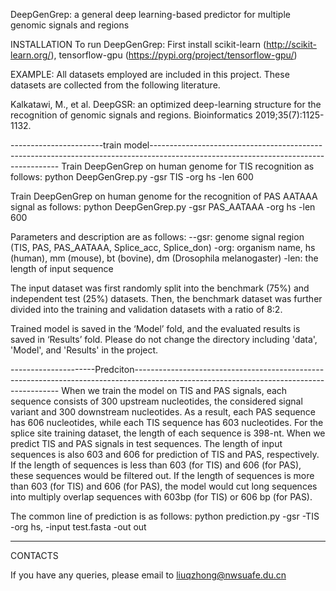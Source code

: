 DeepGenGrep: a general deep learning-based predictor for multiple genomic signals and regions


INSTALLATION
To run DeepGenGrep:
First install scikit-learn (http://scikit-learn.org/), tensorflow-gpu (https://pypi.org/project/tensorflow-gpu/) 


EXAMPLE:
All datasets employed are included in this project. These datasets are collected from the following literature.

Kalkatawi, M., et al. DeepGSR: an optimized deep-learning structure for the recognition of genomic signals and regions. Bioinformatics 2019;35(7):1125-1132. 

-----------------------train model-------------------------------------------------------------------------------------------------------------------------------------
Train DeepGenGrep on human genome for TIS recognition as follows:
python DeepGenGrep.py -gsr TIS -org hs -len 600

Train DeepGenGrep on human genome for the recognition of PAS AATAAA signal as follows:
python DeepGenGrep.py -gsr PAS_AATAAA -org hs -len 600

Parameters and description are as follows:
--gsr: genome signal region (TIS, PAS, PAS_AATAAA, Splice_acc, Splice_don)
-org: organism name, hs (human), mm (mouse), bt (bovine), dm (Drosophila melanogaster)
-len: the length of input sequence

The input dataset was first randomly split into the benchmark (75%) and independent test (25%) datasets. Then, the benchmark dataset was further divided into the training and validation datasets with a ratio of 8:2.

Trained model is saved in the ‘Model’ fold, and the evaluated results is saved in ‘Results’ fold. Please do not change the directory including 'data', 'Model', and 'Results' in the project. 

---------------------Predciton-----------------------------------------------------------------------------------------------------------------------------------------
When we train the model on TIS and PAS signals, each sequence consists of 300 upstream nucleotides, the considered signal variant and 300 downstream nucleotides. As a result, each PAS sequence has 606 nucleotides, while each TIS sequence has 603 nucleotides. For the splice site training dataset, the length of each sequence is 398-nt.
When we predict TIS and PAS signals in test sequences. The length of input sequences is also 603 and 606 for prediction of TIS and PAS, respectively. If the length of sequences is less than 603 (for TIS) and 606 (for PAS), these sequences would be filtered out. If the length of sequences is more than 603 (for TIS) and 606 (for PAS), the model would cut long sequences into multiply overlap sequences with 603bp (for TIS) or 606 bp (for PAS).

The common line of prediction is as follows:
python prediction.py -gsr -TIS -org hs, -input test.fasta -out out

-----------------------------------------------------------------------------------------------------------------------------------------------------------------------

CONTACTS


If you have any queries, please email to liuqzhong@nwsuafe.du.cn
